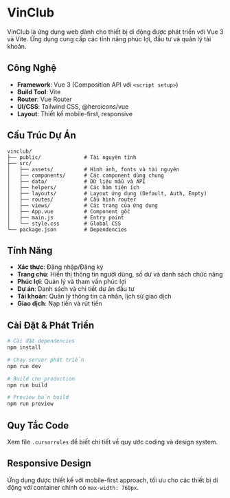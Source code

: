 # VinClub

VinClub là ứng dụng web dành cho thiết bị di động được phát triển với Vue 3 và Vite. Ứng dụng cung cấp các tính năng phúc lợi, đầu tư và quản lý tài khoản.

## Công Nghệ

- **Framework**: Vue 3 (Composition API với `<script setup>`)
- **Build Tool**: Vite
- **Router**: Vue Router
- **UI/CSS**: Tailwind CSS, @heroicons/vue
- **Layout**: Thiết kế mobile-first, responsive

## Cấu Trúc Dự Án

```
vinclub/
├── public/              # Tài nguyên tĩnh
├── src/
│   ├── assets/          # Hình ảnh, fonts và tài nguyên
│   ├── components/      # Các component dùng chung
│   ├── data/            # Dữ liệu mẫu và API
│   ├── helpers/         # Các hàm tiện ích
│   ├── layouts/         # Layout ứng dụng (Default, Auth, Empty)
│   ├── routes/          # Cấu hình router
│   ├── views/           # Các trang của ứng dụng
│   ├── App.vue          # Component gốc
│   ├── main.js          # Entry point
│   └── style.css        # Global CSS
└── package.json         # Dependencies
```

## Tính Năng

- **Xác thực**: Đăng nhập/Đăng ký
- **Trang chủ**: Hiển thị thông tin người dùng, số dư và danh sách chức năng
- **Phúc lợi**: Quản lý và tham vấn phúc lợi
- **Dự án**: Danh sách và chi tiết dự án đầu tư
- **Tài khoản**: Quản lý thông tin cá nhân, lịch sử giao dịch
- **Giao dịch**: Nạp tiền và rút tiền

## Cài Đặt & Phát Triển

```bash
# Cài đặt dependencies
npm install

# Chạy server phát triển
npm run dev

# Build cho production
npm run build

# Preview bản build
npm run preview
```

## Quy Tắc Code

Xem file `.cursorrules` để biết chi tiết về quy ước coding và design system.

## Responsive Design

Ứng dụng được thiết kế với mobile-first approach, tối ưu cho các thiết bị di động với container chính có `max-width: 768px`.
